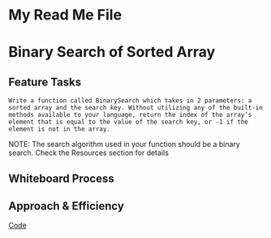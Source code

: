# My Read Me File

# Binary Search of Sorted Array
<!-- Description of the challenge -->
## Feature Tasks

    Write a function called BinarySearch which takes in 2 parameters: a sorted array and the search key. Without utilizing any of the built-in methods available to your language, return the index of the array’s element that is equal to the value of the search key, or -1 if the element is not in the array.

NOTE: The search algorithm used in your function should be a binary search.
Check the Resources section for details

## Whiteboard Process
<!-- Embedded whiteboard image -->


## Approach & Efficiency
<!-- What approach did you take? Discuss Why. What is the Big O space/time for this approach? -->

[Code](./array-binary-search.js)

